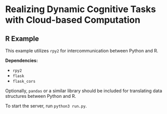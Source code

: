 # Realizing Dynamic Cognitive Tasks with Cloud-based Computation

## R Example

This example utilizes `rpy2` for intercommunication between Python and R.

**Dependencies:**

- `rpy2`
- `flask`
- `flask_cors`

Optionally, `pandas` or a similar library should be included for translating data structures between Python and R.

To start the server, run `python3 run.py`.
